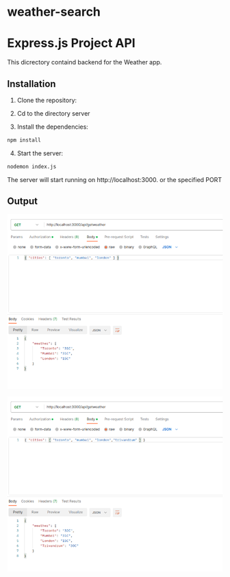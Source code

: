 # weather-search
# Express.js Project API
This dicrectory containd backend for the Weather app.

## Installation

1. Clone the repository:

2. Cd to the directory server

3. Install the dependencies:
```bash 
npm install
```

4. Start the server:
```bash
nodemon index.js
```

The server will start running on http://localhost:3000. or the specified PORT

## Output
![Alt text](server/screenshots/screenshot1.png?raw=true "GET")

![Alt text](server/screenshots/screenshot2.png?raw=true "GET")
